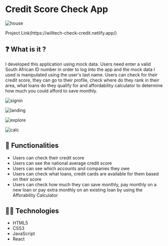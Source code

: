 # Credit Score Check App

![house](https://user-images.githubusercontent.com/70260072/200847704-6be34eb6-9f39-4328-9562-514c6b5a36ff.png)

<div>
 Project Link(https://willtech-check-credit.netlify.app/)
</div>



## ❓ What is it ?
I developed this application using mock data. Users need enter a valid South African ID number in order to log into the app and the mock data I used is manipulated using the user's last name. Users can check for their credit score, they can go to their profile, check where do they rank in their area, what loans do they qualify for and affordability calculator to determine how much you could afford to save monthly.

![signin](https://user-images.githubusercontent.com/70260072/200851941-edc707b1-0e56-41ee-a463-46e0195e0cf2.png)

![landing](https://user-images.githubusercontent.com/70260072/200851976-9814d5aa-fcee-4e57-a997-db7b3d0437a9.png)

![explore](https://user-images.githubusercontent.com/70260072/200852022-398b853c-c1f3-46e5-96c4-e8883bc78cf5.png)

![calc](https://user-images.githubusercontent.com/70260072/200852064-dcc9673b-b400-4f6e-8d58-cd7fc77a9672.png)

## 🌱 Functionalities
* Users can check their credit score
* Users can see the national average credit score 
* Users can see which accounts and companies they owe
* Users can check what loans, credit cards are available for them based on their score
* Users can check how much they can save monthly, pay monthly on a new loan or pay extra monthly on an existing loan by using the Afforability Calculator


## 👨‍💻 Technologies
* HTML5 
* CSS3
* JavaScript
* React
